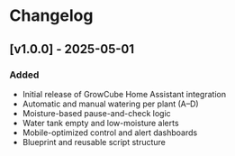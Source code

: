 # Changelog

## [v1.0.0] - 2025-05-01
### Added
- Initial release of GrowCube Home Assistant integration
- Automatic and manual watering per plant (A–D)
- Moisture-based pause-and-check logic
- Water tank empty and low-moisture alerts
- Mobile-optimized control and alert dashboards
- Blueprint and reusable script structure
